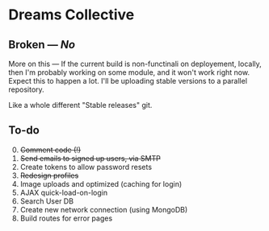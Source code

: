 Dreams Collective
=================

## Broken — *No*

More on this — If the current build is non-functinali on deployement, locally, then I'm probably working on some module, and it won't work right now. Expect this to happen a lot. I'll be uploading stable versions to a parallel repository. 

Like a whole different "Stable releases" git. 

## To-do 

0. ~~Comment code (!)~~
1. ~~Send emails to signed up users, via SMTP~~
2. Create tokens to allow password resets
3. ~~Redesign profiles~~
4. Image uploads and optimized (caching for login)
5. AJAX quick-load-on-login
6. Search User DB
7. Create new network connection (using MongoDB)
8. Build routes for error pages
